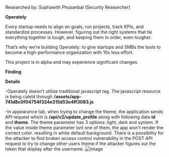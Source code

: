 Researched by: Suphawith Phusanbai (Security Researcher)

**Operately**

Every startup needs to align on goals, run projects, track KPIs, and standardize processes. However, figuring out the right systems that tie everything together is tough, and keeping them in order, even tougher.

That’s why we’re building Operately: to give startups and SMBs the tools to become a high-performance organization with 10x less effort.

This project is in alpha and may experience significant changes.

**Finding**

**Details**

-Operately doesn't utilize traditional javascript tag. The javascript resource is being caleld through **/assets/app-741d8c0f04754f324e315d53e4ff3083.js**

-In appearance tab, when trying to change the theme, the application sends API request which is **/api/v2/update_profile** along with following data **id** and **theme**. The theme parameter has 3 options: light, dark and system. If the value inside theme parameter isnt one of them, the app won't render the correct color. resulting in white default background.
There is a possibiltiy for the attacker to find broken access control vulnerability in the POST API request to try to change other users theme if the attacker figures out the token that display after the username.
![image](https://github.com/user-attachments/assets/d089ece3-bd24-4e5e-8a64-38d7cb327252)



